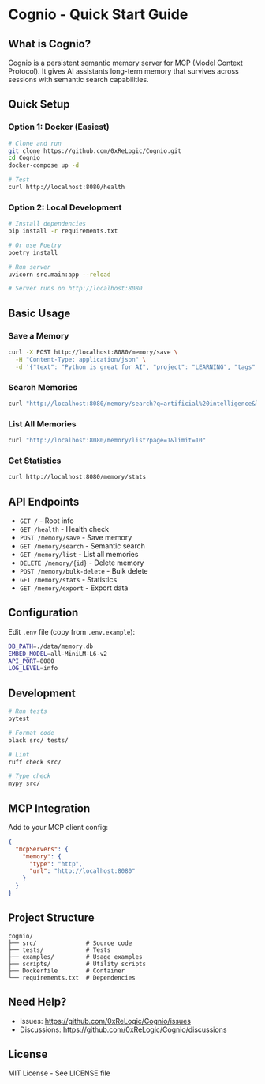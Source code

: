 # Cognio - Quick Start Guide

## What is Cognio?

Cognio is a persistent semantic memory server for MCP (Model Context Protocol). It gives AI assistants long-term memory that survives across sessions with semantic search capabilities.

## Quick Setup

### Option 1: Docker (Easiest)

```bash
# Clone and run
git clone https://github.com/0xReLogic/Cognio.git
cd Cognio
docker-compose up -d

# Test
curl http://localhost:8080/health
```

### Option 2: Local Development

```bash
# Install dependencies
pip install -r requirements.txt

# Or use Poetry
poetry install

# Run server
uvicorn src.main:app --reload

# Server runs on http://localhost:8080
```

## Basic Usage

### Save a Memory

```bash
curl -X POST http://localhost:8080/memory/save \
  -H "Content-Type: application/json" \
  -d '{"text": "Python is great for AI", "project": "LEARNING", "tags": ["python", "ai"]}'
```

### Search Memories

```bash
curl "http://localhost:8080/memory/search?q=artificial%20intelligence&limit=5"
```

### List All Memories

```bash
curl "http://localhost:8080/memory/list?page=1&limit=10"
```

### Get Statistics

```bash
curl http://localhost:8080/memory/stats
```

## API Endpoints

- `GET /` - Root info
- `GET /health` - Health check
- `POST /memory/save` - Save memory
- `GET /memory/search` - Semantic search
- `GET /memory/list` - List all memories
- `DELETE /memory/{id}` - Delete memory
- `POST /memory/bulk-delete` - Bulk delete
- `GET /memory/stats` - Statistics
- `GET /memory/export` - Export data

## Configuration

Edit `.env` file (copy from `.env.example`):

```bash
DB_PATH=./data/memory.db
EMBED_MODEL=all-MiniLM-L6-v2
API_PORT=8080
LOG_LEVEL=info
```

## Development

```bash
# Run tests
pytest

# Format code
black src/ tests/

# Lint
ruff check src/

# Type check
mypy src/
```

## MCP Integration

Add to your MCP client config:

```json
{
  "mcpServers": {
    "memory": {
      "type": "http",
      "url": "http://localhost:8080"
    }
  }
}
```

## Project Structure

```
cognio/
├── src/              # Source code
├── tests/            # Tests
├── examples/         # Usage examples
├── scripts/          # Utility scripts
├── Dockerfile        # Container
└── requirements.txt  # Dependencies
```

## Need Help?

- Issues: https://github.com/0xReLogic/Cognio/issues
- Discussions: https://github.com/0xReLogic/Cognio/discussions

## License

MIT License - See LICENSE file
